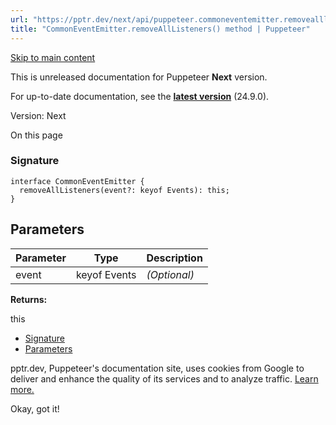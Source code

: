 ```yaml
---
url: "https://pptr.dev/next/api/puppeteer.commoneventemitter.removealllisteners"
title: "CommonEventEmitter.removeAllListeners() method | Puppeteer"
---
```


[Skip to main content](https://pptr.dev/next/api/puppeteer.commoneventemitter.removealllisteners#__docusaurus_skipToContent_fallback)

This is unreleased documentation for Puppeteer **Next** version.

For up-to-date documentation, see the **[latest version](https://pptr.dev/api/puppeteer.commoneventemitter.removealllisteners)** (24.9.0).

Version: Next

On this page

### Signature [​](https://pptr.dev/next/api/puppeteer.commoneventemitter.removealllisteners\#signature "Direct link to Signature")

```codeBlockLines_RjmQ
interface CommonEventEmitter {
  removeAllListeners(event?: keyof Events): this;
}

```

## Parameters [​](https://pptr.dev/next/api/puppeteer.commoneventemitter.removealllisteners\#parameters "Direct link to Parameters")

| Parameter | Type | Description |
| --- | --- | --- |
| event | keyof Events | _(Optional)_ |

**Returns:**

this

- [Signature](https://pptr.dev/next/api/puppeteer.commoneventemitter.removealllisteners#signature)
- [Parameters](https://pptr.dev/next/api/puppeteer.commoneventemitter.removealllisteners#parameters)

pptr.dev, Puppeteer's documentation site, uses cookies from Google to deliver and enhance the quality of its services and to analyze traffic. [Learn more.](https://policies.google.com/technologies/cookies)

Okay, got it!